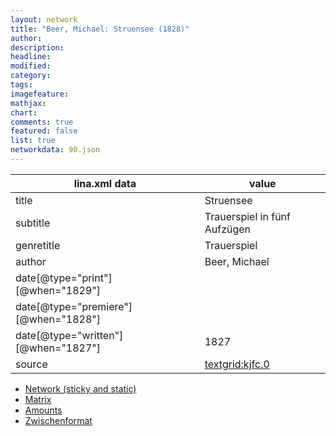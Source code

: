```yaml
---
layout: network
title: "Beer, Michael: Struensee (1828)"
author:
description:
headline:
modified:
category:
tags:
imagefeature: 
mathjax: 
chart: 
comments: true
featured: false
list: true
networkdata: 90.json
---
```

lina.xml data  | value
------------- | -------------
title|Struensee
subtitle|Trauerspiel in fünf Aufzügen
genretitle|Trauerspiel
author|Beer, Michael
date[@type="print"][@when="1829"]|
date[@type="premiere"][@when="1828"]|
date[@type="written"][@when="1827"]|1827
source|[textgrid:kjfc.0](https://textgridlab.org/1.0/tgcrud-public/rest/textgrid:kjfc.0/data)



* [Network (sticky and static)](/linas/network90)
* [Matrix](/linas/matrix90)
* [Amounts](/linas/amount90)
* [Zwischenformat](/linas/lina90 )
